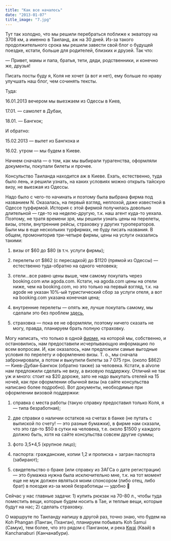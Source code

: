 ```yaml
---
title: "Как все началось"
date: "2013-01-07"
title_image: "7.jpg"
---
```


Тут так холодно, что мы решили перебраться поближе к экватору на 3708 км, а именно в Таиланд, аж на 30 дней. Из-за такого продолжительного срока мы решили завести свой блог о будущей поездке, кстати, больше для родителей, близких и друзей. Так что:

— Привет, мамы и папа, братья, тети, дяди, родственники, и конечно же, друзья!

Писать посты буду я, Коля не хочет (а вот и нет), ему больше по нраву улучшать наш блог, чем сочинять тексты.

Туда:

16.01.2013 вечером мы выезжаем из Одессы в Киев,

17.01. — самолет в Дубаи,

18.01. — Бангкок;

И обратно:

15.02.2013 — вылет из Бангкока и

16.02. утром — мы будем в Киеве.

Начнем сначала — о том, как мы выбирали турагенства, оформляли документы, покупали билеты и прочее.

Консульство Таиланда находится аж в Киеве. Ехать, естественно, туда было лень, и решили узнать, на каких условиях можно открыть тайскую визу, не выезжая из Одессы.

Надо было с чего-то начинать и поэтому была выбрана фирма под названием N. Оказалась, на первый взгляд, неплохой, даже известной в Одессе турфирмой. История с этой фирмой получилась довольно длительной — где-то на неделю-другую, т.к. наш агент куда-то уехала. Поэтому, не тратя времени зря, мы решили узнать цены на перелеты, визы, отели, внутренние рейсы, страховку у других туроператоров. Были мы в еще нескольких турфирмах, не буду писать названия. В общем, промониторив три-четыре фирмы, цены на услуги оказались такими:

1. визы от $60 до $80 (в т.ч. услуги фирмы);

2. перелеты от $862 (с пересадкой) до $1120 (прямой из Одессы) — естественно туда-обратно на одного человека;

3. отели…все равно цены выше, чем самому покупать через booking.com или agoda.com. Кстати, на agoda.com цены на отели ниже, чем на booking.com, но это только на первый взгляд, т.к. на agode не указан 10%-ый туристический сбор за услуги отеля, а вот на booking.com указана конечная цена;

4. внутренние перелеты — опять же, лучше покупать самому, мы сделали это без проблем [здесь](http://www.airasia.com/ot/en/home.page),

5. страховка — пока ее не оформляли, поэтому ничего сказать не могу, правда, планируем брать полную страховку.

Могу написать, что только в одной [фирме](http://www.alvona.com/), на которой мы, собственно, и остановились, нам предоставили исчерпывающую информацию по всем вопросам. И, как оказалось, нам предложили самые выгодные условия по перелету и оформлению визы. Т. о., мы сначала забронировали, а потом и выкупили билеты за 7 075 грн. (около $862) — Киев-Дубаи-Бангкок (обратно также) за человека. Кстати, в alvone нам предложили сделать не визу, а визовую поддержку. Отличий не так уж и много: стоит на $20 дороже, зато не надо выкупать отелей на 15 ночей, как при оформлении обычной визы (на сайте консульства написано более подробно). Вот документы, необходимые при оформлении визовой поддержки:

1. справка с места работы (такую справку предоставил только Коля, я — типа безработная);

2. две справки о наличии остатков на счетах в банке (не путать с выпиской по счету! — это разные бумажки), в фирме нам сказали, что это где-то $50 в сутки на человека, т.е. около $1500 у каждого должно быть, хотя на сайте консульства совсем другие суммы;

3. фото 3,5\*4,5 (крупное лицо);

4. паспорта: гражданские, копии 1,2 и прописка + загран паспорта (забирают);

5. свидетельство о браке (или справку из ЗАГСа о дате регистрации) — это бумажка нужна была исключительно мне, т.к. на тот момент еще не муж должен являться моим спонсором (либо отец, либо брат) в поездке из-за моей безработицы — удобно 🙂

Сейчас у нас главные задачи: 1) купить рюкзак на 70-80 л., чтобы туда поместить вещи, которые будем носить в Тае, и теплые вещи, которые будут на нас; 2) сделать страховку.

О маршруте по Таиланду напишу в другой раз, точно знаю, что будем на Koh Phangan (Панган, Пханган), планируем побывать Koh Samui (Самуи), тем более, что это рядом с Панганом, и река [Kwai](http://www.riverkwaijunglerafts.com/) (Квай) в Kanchanaburi (Канчанабури).
